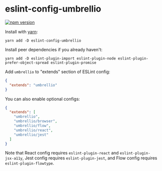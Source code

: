 # eslint-config-umbrellio
[![npm version](https://badge.fury.io/js/eslint-config-umbrellio.svg)](https://badge.fury.io/js/eslint-config-umbrellio)

Install with [yarn](https://github.com/yarnpkg/yarn/):

```
yarn add -D eslint-config-umbrellio
```

Install peer dependencies if you already haven't:

```
yarn add -D eslint-plugin-import eslint-plugin-node eslint-plugin-prefer-object-spread eslint-plugin-promise
```

Add `umbrellio` to "extends" section of ESLint config:

```json
{
  "extends": "umbrellio"
}
```

You can also enable optional configs:

```json
{
  "extends": [
    "umbrellio",
    "umbrellio/browser",
    "umbrellio/flow",
    "umbrellio/react",
    "umbrellio/jest"
  ]
}
```

Note that React config requires `eslint-plugin-react` and `eslint-plugin-jsx-a11y`,
Jest config requires `eslint-plugin-jest`,  and Flow config requires `eslint-plugin-flowtype`.
